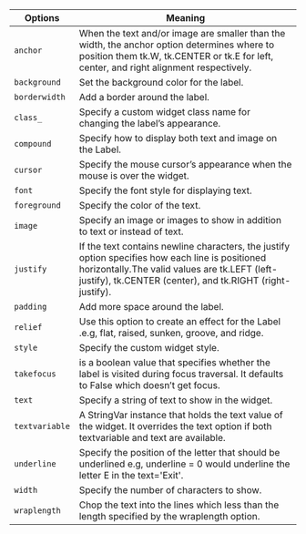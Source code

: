 | Options | Meaning |
| --- | --- |
| `anchor` | When the text and/or image are smaller than the width, the anchor option determines where to position them tk.W, tk.CENTER or tk.E for left, center, and right alignment respectively.|
| `background` | 	Set the background color for the label. |
| `borderwidth` | Add a border around the label. |
| `class_` | Specify a custom widget class name for changing the label’s appearance.|
| `compound` | Specify how to display both text and image on the Label.|
| `cursor` | Specify the mouse cursor’s appearance when the mouse is over the widget.|
| `font` | Specify the font style for displaying text.|
| `foreground` | Specify the color of the text.|
| `image` | Specify an image or images to show in addition to text or instead of text.|
| `justify` |If the text contains newline characters, the justify option specifies how each line is positioned horizontally.The valid values are tk.LEFT (left-justify), tk.CENTER (center), and tk.RIGHT (right-justify).|
| `padding` | 	Add more space around the label.|
| `relief` | Use this option to create an effect for the Label .e.g, flat, raised, sunken, groove, and ridge.|
| `style` | 	Specify the custom widget style.|
| `takefocus` | is a boolean value that specifies whether the label is visited during focus traversal. It defaults to False which doesn’t get focus.|
| `text` | Specify a string of text to show in the widget.|
| `textvariable` | A StringVar instance that holds the text value of the widget. It overrides the text option if both textvariable and text are available.|
| `underline` |	Specify the position of the letter that should be underlined e.g, underline = 0 would underline the letter E in the text='Exit'.|
| `width` | 	Specify the number of characters to show.|
| `wraplength` | 	Chop the text into the lines which less than the length specified by the wraplength option.|
